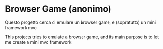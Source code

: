 # Browser Game (anonimo)

Questo progetto cerca di emulare un browser game, e (sopratutto) un mini framework mvc


This projects tries to emulate a browser game, and its main purpose is to let me create a mini mvc framework